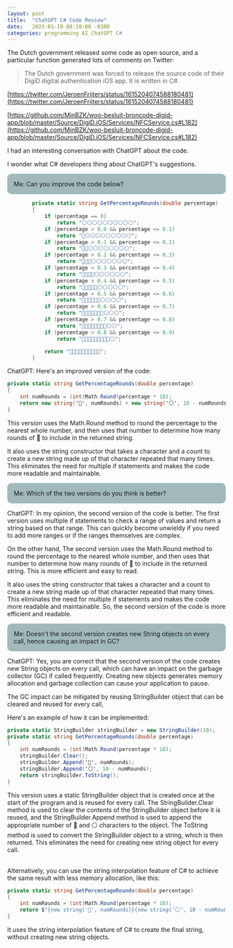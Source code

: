 ```yaml
---
layout: post
title:  "ChatGPT C# Code Review"
date:   2023-01-19 08:10:00 -0300
categories: programming AI ChatGPT C#
---
```


The Dutch government released some code as open source, and a particular
function generated lots of comments on Twitter:

>The Dutch government was forced to release the source code of their DigiD digital authentication iOS app. It is written in C#.

[https://twitter.com/JeroenFrijters/status/1615204074588180481](https://twitter.com/JeroenFrijters/status/1615204074588180481)


[https://github.com/MinBZK/woo-besluit-broncode-digid-app/blob/master/Source/DigiD.iOS/Services/NFCService.cs#L182](https://github.com/MinBZK/woo-besluit-broncode-digid-app/blob/master/Source/DigiD.iOS/Services/NFCService.cs#L182)


I had an interesting conversation with ChatGPT about the code.<p>
I wonder what C# developers thing about ChatGPT's suggestions.

<div style="background-color: #a2b9bc; padding: 15px; border-radius: 10px">
Me: Can you improve the code below?
</div>

```c#
        private static string GetPercentageRounds(double percentage)
        {
            if (percentage == 0)
                return "⚪⚪⚪⚪⚪⚪⚪⚪⚪⚪";
            if (percentage > 0.0 && percentage <= 0.1)
                return "🔵⚪⚪⚪⚪⚪⚪⚪⚪⚪";
            if (percentage > 0.1 && percentage <= 0.2)
                return "🔵🔵⚪⚪⚪⚪⚪⚪⚪⚪";
            if (percentage > 0.2 && percentage <= 0.3)
                return "🔵🔵🔵⚪⚪⚪⚪⚪⚪⚪";
            if (percentage > 0.3 && percentage <= 0.4)
                return "🔵🔵🔵🔵⚪⚪⚪⚪⚪⚪";
            if (percentage > 0.4 && percentage <= 0.5)
                return "🔵🔵🔵🔵🔵⚪⚪⚪⚪⚪";
            if (percentage > 0.5 && percentage <= 0.6)
                return "🔵🔵🔵🔵🔵🔵⚪⚪⚪⚪";
            if (percentage > 0.6 && percentage <= 0.7)
                return "🔵🔵🔵🔵🔵🔵🔵⚪⚪⚪";
            if (percentage > 0.7 && percentage <= 0.8)
                return "🔵🔵🔵🔵🔵🔵🔵🔵⚪⚪";
            if (percentage > 0.8 && percentage <= 0.9)
                return "🔵🔵🔵🔵🔵🔵🔵🔵🔵⚪";

            return "🔵🔵🔵🔵🔵🔵🔵🔵🔵🔵";
        }
```

ChatGPT: Here's an improved version of the code:

```c#
private static string GetPercentageRounds(double percentage)
{
    int numRounds = (int)Math.Round(percentage * 10);
    return new string('🔵', numRounds) + new string('⚪', 10 - numRounds);
}
```

<p>This version uses the Math.Round method to round the percentage to the nearest whole number, and then uses that number to determine how many rounds of 🔵 to include in the returned string.</p>
<p>It also uses the string constructor that takes a character and a count to create a new string made up of that character repeated that many times. This eliminates the need for multiple if statements and makes the code more readable and maintainable.</p>

<div style="background-color: #a2b9bc; padding: 15px; border-radius: 10px">
Me: Which of the two versions do you think is better?
</div>

ChatGPT: In my opinion, the second version of the code is better.
The first version uses multiple if statements to check a range of values and return a string based on that range. This can quickly become unwieldy if you need to add more ranges or if the ranges themselves are complex.<br>
<p>On the other hand, The second version uses the Math.Round method to round the percentage to the nearest whole number, and then uses that number to determine how many rounds of 🔵 to include in the returned string. This is more efficient and easy to read.</p>
<p>It also uses the string constructor that takes a character and a count to create a new string made up of that character repeated that many times. This eliminates the need for multiple if statements and makes the code more readable and maintainable.
So, the second version of the code is more efficient and readable.</p>

<div style="background-color: #a2b9bc; padding: 15px; border-radius: 10px">
Me: Doesn't the second version creates new String objects on every call, hence causing an impact in GC?
</div>


ChatGPT: Yes, you are correct that the second version of the code creates new String objects on every call, which can have an impact on the garbage collector (GC) if called frequently. Creating new objects generates memory allocation and garbage collection can cause your application to pause.<br>
<p>The GC impact can be mitigated by reusing StringBuilder object that can be cleared and reused for every call,</p>
Here's an example of how it can be implemented:

```c#
private static StringBuilder stringBuilder = new StringBuilder(10);
private static string GetPercentageRounds(double percentage)
{
    int numRounds = (int)Math.Round(percentage * 10);
    stringBuilder.Clear();
    stringBuilder.Append('🔵', numRounds);
    stringBuilder.Append('⚪', 10 - numRounds);
    return stringBuilder.ToString();
}
```

<p>This version uses a static StringBuilder object that is created once at the start of the program and is reused for every call. The StringBuilder.Clear method is used to clear the contents of the StringBuilder object before it is reused, and the StringBuilder.Append method is used to append the appropriate number of 🔵 and ⚪ characters to the object. The ToString method is used to convert the StringBuilder object to a string, which is then returned. This eliminates the need for creating new string object for every call.</p>
<br>
Alternatively, you can use the string interpolation feature of C# to achieve the same result with less memory allocation, like this:

```C#
private static string GetPercentageRounds(double percentage)
{
    int numRounds = (int)Math.Round(percentage * 10);
    return $"{new string('🔵', numRounds)}{new string('⚪', 10 - numRounds)}";
}
```

It uses the string interpolation feature of C# to create the final string, without creating new string objects.


